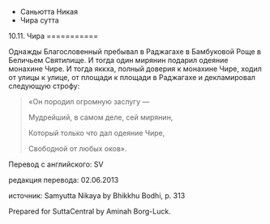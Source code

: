









* Саньютта Никая
* Чира сутта


10\.11\. Чира
\=\=\=\=\=\=\=\=\=\=\=



Однажды Благословенный пребывал в Раджагахе в Бамбуковой Роще в Беличьем Святилище\. И тогда один мирянин подарил одеяние монахине Чире\. И тогда яккха, полный доверия к монахине Чире, ходил от улицы к улице, от площади к площади в Раджагахе и декламировал следующую строфу:



> «Он породил огромную заслугу —  
> 
> Мудрейший, в самом деле, сей мирянин,  
> 
> Который только что дал одеяние Чире,  
> 
> Свободной от любых оков»\.



Перевод с английского: SV


редакция перевода: 02\.06\.2013


источник: Samyutta Nikaya by Bhikkhu Bodhi, p\. 313


Prepared for SuttaCentral by Aminah Borg\-Luck\.






